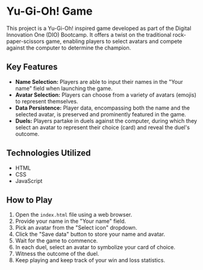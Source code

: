 # Yu-Gi-Oh! Game
This project is a Yu-Gi-Oh! inspired game developed as part of the Digital Innovation One (DIO) Bootcamp. It offers a twist on the traditional rock-paper-scissors game, enabling players to select avatars and compete against the computer to determine the champion.

## Key Features
- **Name Selection:** Players are able to input their names in the "Your name" field when launching the game.
- **Avatar Selection:** Players can choose from a variety of avatars (emojis) to represent themselves.
- **Data Persistence:** Player data, encompassing both the name and the selected avatar, is preserved and prominently featured in the game.
- **Duels:** Players partake in duels against the computer, during which they select an avatar to represent their choice (card) and reveal the duel's outcome.

## Technologies Utilized
- HTML
- CSS
- JavaScript

## How to Play
1. Open the `index.html` file using a web browser.
2. Provide your name in the "Your name" field.
3. Pick an avatar from the "Select icon" dropdown.
4. Click the "Save data" button to store your name and avatar.
5. Wait for the game to commence.
6. In each duel, select an avatar to symbolize your card of choice.
7. Witness the outcome of the duel.
8. Keep playing and keep track of your win and loss statistics.


